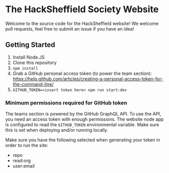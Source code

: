 # The HackSheffield Society Website

Welcome to the source code for the HackSheffield website! We welcome pull requests, feel free to submit an issue if you have an idea!

## Getting Started

1. Install Node.JS
2. Clone this repository
3. `npm install`
4. Grab a GitHub personal access token (to power the team section): https://help.github.com/articles/creating-a-personal-access-token-for-the-command-line/
5. `GITHUB_TOKEN=<insert token here> npm run start:dev`

### Minimum permissions required for GitHub token

The teams section is powered by the GitHub GraphQL API. To use the API, you need an access token with enough permissions. The website node app is configured to read the `GITHUB_TOKEN` environmental variable. Make sure this is set when deploying and/or running locally.

Make sure you have the following selected when generating your token in order to run the site:

- repo
- read:org
- user:email
